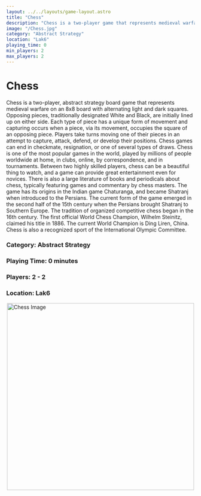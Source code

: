 ```yaml
---
layout: ../../layouts/game-layout.astro
title: "Chess"
description: "Chess is a two-player game that represents medieval warfare on an 8x8 board with light and dark squares."
image: "/Chess.jpg"
category: "Abstract Strategy"
location: "Lak6"
playing_time: 0
min_players: 2
max_players: 2
---
```

# Chess

Chess is a two-player, abstract strategy board game that represents medieval warfare on an 8x8 board with alternating light and dark squares. Opposing pieces, traditionally designated White and Black, are initially lined up on either side. Each type of piece has a unique form of movement and capturing occurs when a piece, via its movement, occupies the square of an opposing piece. Players take turns moving one of their pieces in an attempt to capture, attack, defend, or develop their positions. Chess games can end in checkmate, resignation, or one of several types of draws. Chess is one of the most popular games in the world, played by millions of people worldwide at home, in clubs, online, by correspondence, and in tournaments. Between two highly skilled players, chess can be a beautiful thing to watch, and a game can provide great entertainment even for novices. There is also a large literature of books and periodicals about chess, typically featuring games and commentary by chess masters.  The game has its origins in the Indian game Chaturanga, and became Shatranj when introduced to the Persians. The current form of the game emerged in the second half of the 15th century when the Persians brought Shatranj to Southern Europe. The tradition of organized competitive chess began in the 16th century. The first official World Chess Champion, Wilhelm Steinitz, claimed his title in 1886. The current World Champion is Ding Liren, China. Chess is also a recognized sport of the International Olympic Committee.  

### Category: Abstract Strategy

### Playing Time: 0 minutes

### Players: 2 - 2

### Location: Lak6

<img src="/Chess.jpg" alt="Chess Image" width="500" style="display: block; margin: 0 auto">

    